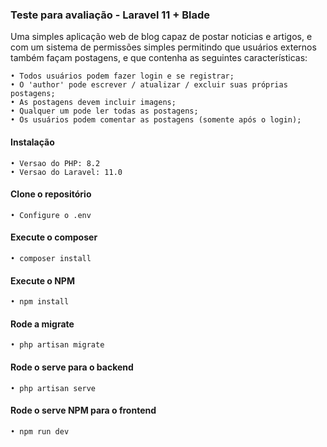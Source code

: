 ### Teste para avaliação - Laravel 11 + Blade

Uma simples aplicação web de blog capaz de postar noticias e artigos, e com um sistema de permissões simples permitindo que usuários externos também façam postagens, e que contenha as seguintes características:
```
• Todos usuários podem fazer login e se registrar;
• O 'author' pode escrever / atualizar / excluir suas próprias postagens;
• As postagens devem incluir imagens;
• Qualquer um pode ler todas as postagens;
• Os usuários podem comentar as postagens (somente após o login);
```
#### Instalação
```
• Versao do PHP: 8.2
• Versao do Laravel: 11.0
```
#### Clone o repositório
```
• Configure o .env
```
#### Execute o composer
```
• composer install
```
#### Execute o NPM
```
• npm install
```
#### Rode a migrate
```
• php artisan migrate
```
#### Rode o serve para o backend
```
• php artisan serve
```
#### Rode o serve NPM para o frontend
```
• npm run dev
```